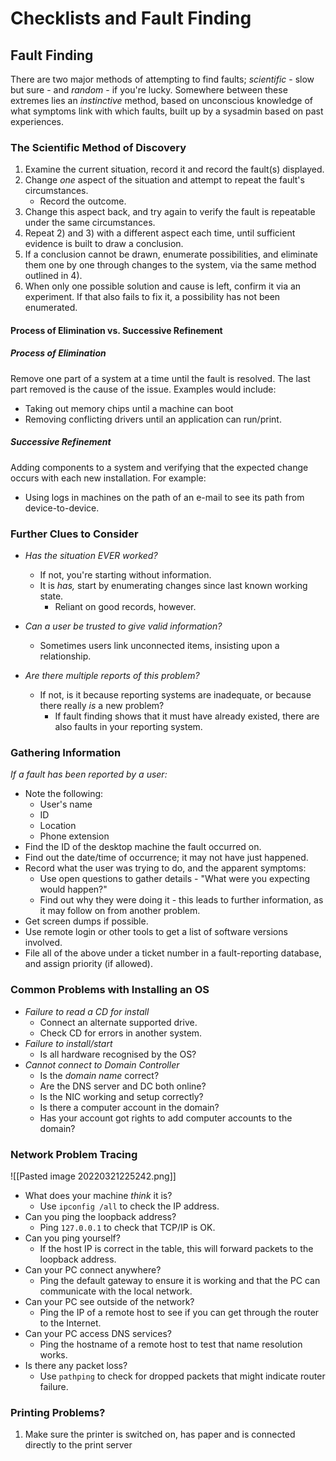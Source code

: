 # Checklists and Fault Finding
## Fault Finding
There are two major methods of attempting to find faults; *scientific* - slow but sure - and *random* - if you're lucky. Somewhere between these extremes lies an *instinctive* method, based on unconscious knowledge of what symptoms link with which faults, built up by a sysadmin based on past experiences.

### The Scientific Method of Discovery
1) Examine the current situation, record it and record the fault(s) displayed.
2) Change *one* aspect of the situation and attempt to repeat the fault's circumstances.
	- Record the outcome.
3) Change this aspect back, and try again to verify the fault is repeatable under the same circumstances.
4) Repeat 2) and 3) with a different aspect each time, until sufficient evidence is built to draw a conclusion.
5) If a conclusion cannot be drawn, enumerate possibilities, and eliminate them one by one through changes to the system, via the same method outlined in 4).
6) When only one possible solution and cause is left, confirm it via an experiment. If that also fails to fix it, a possibility has not been enumerated.

#### Process of Elimination vs. Successive Refinement
##### Process of Elimination
Remove one part of a system at a time until the fault is resolved. The last part removed is the cause of the issue. Examples would include:
- Taking out memory chips until a machine can boot
- Removing conflicting drivers until an application can run/print.

##### Successive Refinement
Adding components to a system and verifying that the expected change occurs with each new installation. For example:
- Using logs in machines on the path of an e-mail to see its path from device-to-device.

### Further Clues to Consider
- *Has the situation EVER worked?*
	- If not, you're starting without information.
	- It is *has,* start by enumerating changes since last known working state.
		- Reliant on good records, however.

- *Can a user be trusted to give valid information?*
	- Sometimes users link unconnected items, insisting upon a relationship.

- *Are there multiple reports of this problem?*
	- If not, is it because reporting systems are inadequate, or because there really *is* a new problem?
		- If fault finding shows that it must have already existed, there are also faults in your reporting system.

### Gathering Information
*If a fault has been reported by a user:*
- Note the following:
	- User's name
	- ID
	- Location
	- Phone extension
- Find the ID of the desktop machine the fault occurred on.
- Find out the date/time of occurrence; it may not have just happened.
- Record what the user was trying to do, and the apparent symptoms:
	- Use open questions to gather details - "What were you expecting would happen?"
	- Find out why they were doing it - this leads to further information, as it may follow on from another problem.
- Get screen dumps if possible.
- Use remote login or other tools to get a list of software versions involved.
- File all of the above under a ticket number in a fault-reporting database, and assign priority (if allowed).

### Common Problems with Installing an OS
- *Failure to read a CD for install*
	- Connect an alternate supported drive.
	- Check CD for errors in another system.
- *Failure to install/start*
	- Is all hardware recognised by the OS?
- *Cannot connect to Domain Controller*
	- Is the *domain name* correct?
	- Are the DNS server and DC both online?
	- Is the NIC working and setup correctly?
	- Is there a computer account in the domain?
	- Has your account got rights to add computer accounts to the domain?

### Network Problem Tracing
![[Pasted image 20220321225242.png]]

- What does your machine *think* it is?
	- Use `ipconfig /all` to check the IP address.
- Can you ping the loopback address?
	- Ping `127.0.0.1` to check that TCP/IP is OK.
- Can you ping yourself?
	- If the host IP is correct in the table, this will forward packets to the loopback address.
- Can your PC connect anywhere?
	- Ping the default gateway to ensure it is working and that the PC can communicate with the local network.
- Can your PC see outside of the network?
	- Ping the IP of a remote host to see if you can get through the router to the Internet.
- Can your PC access DNS services?
	- Ping the hostname of a remote host to test that name resolution works.
- Is there any packet loss?
	- Use `pathping` to check for dropped packets that might indicate router failure.

### Printing Problems?
1) Make sure the printer is switched on, has paper and is connected directly to the print server